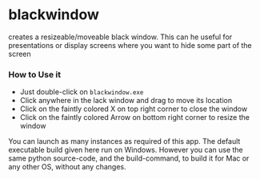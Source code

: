 # blackwindow
creates a resizeable/moveable black window. This can he useful for presentations or display screens where you want to hide some part of the screen

### How to Use it
- Just double-click on `blackwindow.exe`
- Click anywhere in the lack window and drag to move its location
- Click on the faintly colored X on top right corner to close the window
- Click on the faintly colored Arrow on bottom right corner to resize the window

You can launch as many instances as required of this app.
The default executable build given here run on Windows. However you can use the same python source-code, and the build-command, to build it for Mac or any other OS, without any changes.
